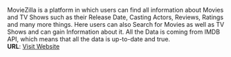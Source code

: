 MovieZilla is a platform in which users can find all information about Movies and TV Shows such as their Release Date, Casting Actors, Reviews, Ratings and many more things. Here users can also Search for Movies as well as TV Shows and can gain Information about it. All the Data is coming from IMDB API, which means that all the data is up-to-date and true.<br>
<b>URL</b>: <a href="https://moviezilla-eight.vercel.app/">Visit Website</a>
